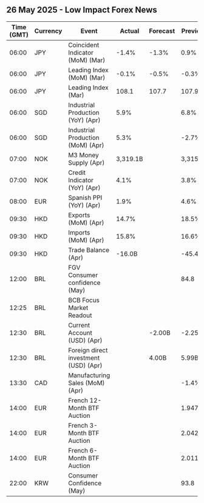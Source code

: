 ## 26 May 2025 - Low Impact Forex News

| Time (GMT) | Currency | Event | Actual | Forecast | Previous |
|------|----------|-------|--------|----------|----------|
| 06:00 | JPY | Coincident Indicator (MoM) (Mar) | -1.4% | -1.3% | 0.9% |
| 06:00 | JPY | Leading Index (MoM) (Mar) | -0.1% | -0.5% | -0.3% |
| 06:00 | JPY | Leading Index (Mar) | 108.1 | 107.7 | 107.9 |
| 06:00 | SGD | Industrial Production (YoY) (Apr) | 5.9% |  | 6.8% |
| 06:00 | SGD | Industrial Production (MoM) (Apr) | 5.3% |  | -2.7% |
| 07:00 | NOK | M3 Money Supply (Apr) | 3,319.1B |  | 3,315.9B |
| 07:00 | NOK | Credit Indicator (YoY) (Apr) | 4.1% |  | 3.8% |
| 08:00 | EUR | Spanish PPI (YoY) (Apr) | 1.9% |  | 4.6% |
| 09:30 | HKD | Exports (MoM) (Apr) | 14.7% |  | 18.5% |
| 09:30 | HKD | Imports (MoM) (Apr) | 15.8% |  | 16.6% |
| 09:30 | HKD | Trade Balance (Apr) | -16.0B |  | -45.4B |
| 12:00 | BRL | FGV Consumer confidence (May) |  |  | 84.8 |
| 12:25 | BRL | BCB Focus Market Readout |  |  |  |
| 12:30 | BRL | Current Account (USD) (Apr) |  | -2.00B | -2.25B |
| 12:30 | BRL | Foreign direct investment (USD) (Apr) |  | 4.00B | 5.99B |
| 13:30 | CAD | Manufacturing Sales (MoM) (Apr) |  |  | -1.4% |
| 14:00 | EUR | French 12-Month BTF Auction |  |  | 1.947% |
| 14:00 | EUR | French 3-Month BTF Auction |  |  | 2.042% |
| 14:00 | EUR | French 6-Month BTF Auction |  |  | 2.011% |
| 22:00 | KRW | Consumer Confidence (May) |  |  | 93.8 |
